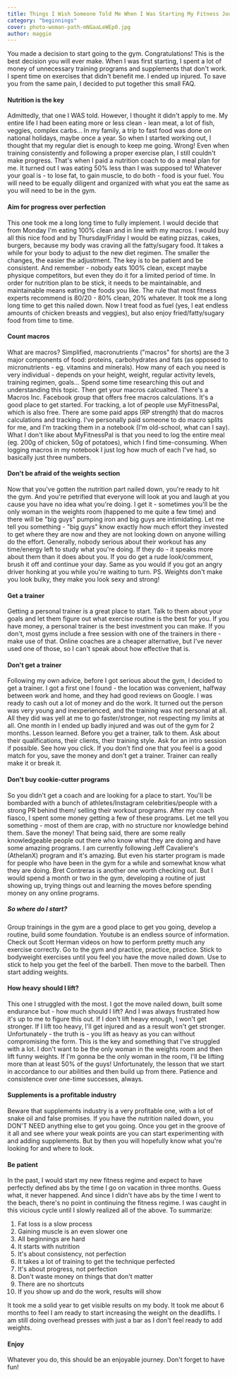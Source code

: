 ```yaml
---
title: Things I Wish Someone Told Me When I Was Starting My Fitness Journey
category: "beginnings"
cover: photo-woman-path-mNGaaLeWEp0.jpg
author: maggie
---
```


You made a decision to start going to the gym. Congratulations! This is the best decision you will ever make. When I was first starting,
I spent a lot of money of unnecessary training programs and supplements that don't work. I spent time on exercises that didn't benefit me. I ended up injured.
To save you from the same pain, I decided to put together this small FAQ.

#### Nutrition is the key
Admittedly, that one I WAS told. However, I thought it didn't apply to me. My entire life I had been eating more or less clean -
lean meat, a lot of fish, veggies, complex carbs... In my family, a trip to fast food was done on national holidays, maybe once a year.
So when I started working out, I thought that my regular diet is enough to keep me going. Wrong! Even when training consistently and following a proper exercise plan, I still couldn't make progress. That's when I paid a nutrition coach to do 
a meal plan for me. It turned out I was eating 50% less than I was supposed to! Whatever your goal is - to lose fat, to gain muscle,
to do both - food is your fuel. You will need to be equally diligent and organized with what you eat the same as you will need to be in the gym.

#### Aim for progress over perfection
This one took me a long long time to fully implement. I would decide that from Monday I'm eating 100% clean and in line with my macros. I would buy all this nice food and by Thursday/Friday
I would be eating pizzas, cakes, burgers, because my body was craving all the fatty/sugary food. It takes a while for your body to adjust to the new diet regimen. 
The smaller the changes, the easier the adjustment. The key is to be patient and be consistent. And remember - nobody eats 100% clean, except maybe physique competitors, but even they do it for a limited period of time.
In order for nutrition plan to be stick, it needs to be maintainable, and maintainable means eating the foods you like. The rule that most fitness experts
recommend is 80/20 - 80% clean, 20% whatever. It took me a long long time to get this nailed down. Now I treat food as fuel (yes, I eat endless amounts of chicken breasts and veggies), but also enjoy fried/fatty/sugary food from time to time.

#### Count macros
What are macros? Simplified, macronutrients ("macros" for shorts) are the 3 major components of food: proteins, carbohydrates and fats (as opposed to micronutrients - eg. vitamins and minerals).
How many of each you need is very individual - depends on your height, weight, regular activity levels, training regimen, goals... Spend some time researching this out and understanding this topic.
Then get your macros calcualted. There's a Macros Inc. Facebook group that offers free macros calculations. It's a good place to get started.  For tracking, a lot of people use MyFitnessPal, which is also free. 
There are some paid apps (RP strength) that do macros calculations and tracking. I've personally paid someone to do macro splits for me, and I'm tracking them in a notebook (I'm old-school, what can I say). What I don't like about
MyFitnessPal is that you need to log the entire meal (eg. 200g of chicken, 50g of potatoes), which I find time-consuming. When logging macros in my notebook I just log how much of each I've had, so basically just three numbers.

#### Don't be afraid of the weights section
Now that you've gotten the nutrition part nailed down, you're ready to hit the gym. And you're petrified that everyone will look at you and laugh at you cause you have no idea what you're doing.
I get it - sometimes you'll be the only woman in the weights room (happened to me quite a few time) and there will be "big guys" pumping iron and big guys are
intimidating. Let me tell you something - "big guys" know exactly how much effort they invested to get where they are now and they are not looking down on anyone willing do the effort. Generally,
nobody serious about their workout has any time/energy left to study what you're doing. If they do - it speaks more about them than it does about you. If you do get a rude look/comment,
brush it off and continue your day. Same as you would if you got an angry driver honking at you while you're waiting to turn. 
PS. Weights don't make you look bulky, they make you look sexy and strong!

#### Get a trainer
Getting a personal trainer is a great place to start. Talk to them about your goals and let them figure out what exercise routine is the best for you. If you have money,
a personal trainer is the best investment you can make. If you don't, most gyms include a free session with one of the trainers in there - make use of that. Online 
coaches are a cheaper alternative, but I've never used one of those, so I can't speak about how effective that is.

#### Don't get a trainer
Following my own advice, before I got serious about the gym, I decided to get a trainer. I got a first one I found - the location was convenient, halfway between
work and home, and they had good reviews on Google. I was ready to cash out a lot of money and do the work. It turned out the person was very young and inexperienced,
and the training was not personal at all. All they did was yell at me to go faster/stronger, not respecting my limits at all. One month in I ended up badly injured and was out of the gym for 2 months.
Lesson learned. Before you get a trainer, talk to them. Ask about their qualifications, their clients, their training style. Ask for an intro session if possible.
See how you click. If you don't find one that you feel is a good match for you, save the money and don't get a trainer. Trainer can really make it or break it.

#### Don't buy cookie-cutter programs
So you didn't get a coach and are looking for a place to start. You'll be bombarded with a bunch of athletes/Instagram celebrities/people with a strong PR behind them/ selling their workout programs. After my coach fiasco,
I spent some money getting a few of these programs. Let me tell you something - most of them are crap, with no structure nor knowledge behind them. Save the money! That being said,
there are some really knowledgeable people out there who know what they are doing and have some amazing programs. I am currently following Jeff Cavaliere's (AthelanX) program and it's amazing. But even his starter
program is made for people who have been in the gym for a while and somewhat know what they are doing. Bret Contreras is another one worth checking out. But I would spend a month or two 
in the gym, developing a routine of just showing up, trying things out and learning the moves before spending money on any online programs.

##### So where do I start?
Group trainings in the gym are a good place to get you going, develop a routine, build some foundation. Youtube is an endless source of information. Check out Scott Herman videos
on how to perform pretty much any exercise correctly. Go to the gym and practice, practice, practice. Stick to bodyweight exercises until you feel you have the move nailed down. Use to stick to help you get the feel of the barbell. 
Then move to the barbell. Then start adding weights.

#### How heavy should I lift?
This one I struggled with the most. I got the move nailed down, built some endurance but - how much should I lift? And I was always frustrated how it's up to me to figure this out.
If I don't lift heavy enough, I won't get stronger. If I lift too heavy, I'll get injured and as a result won't get stronger. Unfortunately - the truth is - you lift as heavy as you can without compromising the form.
This is the key and something that I've struggled with a lot. I don't want to be the only woman in the weights room and then lift funny weights. If I'm gonna be the only woman in the room,
I'll be lifting more than at least 50% of the guys! Unfortunately, the lesson that we start in accordance to our abilities and then build up from there. Patience and consistence over
one-time successes, always. 

#### Supplements is a profitable industry
Beware that supplements industry is a very profitable one, with a lot of snake oil and false promises. 
If you have the nutrition nailed down, you DON'T NEED anything else to get you going. Once you get in the groove of it all and see where your weak points are you can start experimenting with and adding supplements.
But by then you will hopefully know what you're looking for and where to look. 

#### Be patient
In the past, I would start my new fitness regime and expect to have perfectly defined abs by the time I go on vacation in three months. Guess what, it never happened. 
And since I didn't have abs by the time I went to the beach, there's no point in continuing the fitness regime. I was caught in this vicious cycle until I slowly realized all of the above. To summarize:
1. Fat loss is a slow process
2. Gaining muscle is an even slower one
3. All beginnings are hard
4. It starts with nutrition
5. It's about consistency, not perfection
6. It takes a lot of training to get the technique perfected
7. It's about progress, not perfection
8. Don't waste money on things that don't matter
9. There are no shortcuts
10. If you show up and do the work, results will show

It took me a solid year to get visible results on my body. 
It took me about 6 months to feel I am ready to start increasing the weight on the deadlifts. 
I am still doing overhead presses with just a bar as I don't feel ready to add weights.

#### Enjoy
Whatever you do, this should be an enjoyable journey. Don't forget to have fun!
